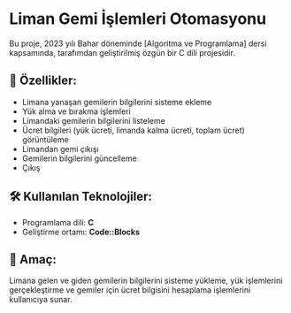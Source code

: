 # Liman Gemi İşlemleri Otomasyonu

Bu proje, 2023 yılı Bahar döneminde [Algoritma ve Programlama] dersi kapsamında, tarafımdan geliştirilmiş özgün bir C dili projesidir.

## 🚢 Özellikler:
- Limana yanaşan gemilerin bilgilerini sisteme ekleme
- Yük alma ve bırakma işlemleri
- Limandaki gemilerin bilgilerini listeleme
- Ücret bilgileri (yük ücreti, limanda kalma ücreti, toplam ücret) görüntüleme
- Limandan gemi çıkışı
- Gemilerin bilgilerini güncelleme
- Çıkış

## 🛠 Kullanılan Teknolojiler:
- Programlama dili: **C**
- Geliştirme ortamı: **Code::Blocks**

## 📌 Amaç:
Limana gelen ve giden gemilerin bilgilerini sisteme yükleme, yük işlemlerini gerçekleştirme ve gemiler için ücret bilgisini hesaplama işlemlerini kullanıcıya sunar.
